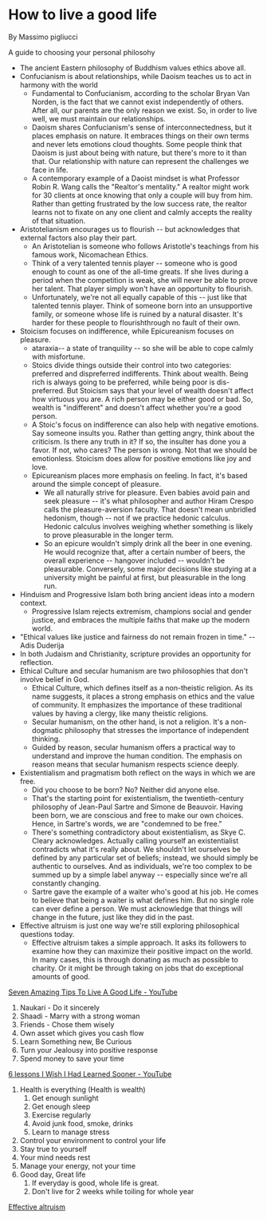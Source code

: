 # How to live a good life

By Massimo pigliucci

A guide to choosing your personal philosohy

- The ancient Eastern philosophy of Buddhism values ethics above all.
- Confucianism is about relationships, while Daoism teaches us to act in harmony with the world
    - Fundamental to Confucianism, according to the scholar Bryan Van Norden, is the fact that we cannot exist independently of others. After all, our parents are the only reason we exist. So, in order to live well, we must maintain our relationships.
    - Daoism shares Confucianism's sense of interconnectedness, but it places emphasis on nature. It embraces things on their own terms and never lets emotions cloud thoughts. Some people think that Daoism is just about being with nature, but there's more to it than that. Our relationship with nature can represent the challenges we face in life.
    - A contemporary example of a Daoist mindset is what Professor Robin R. Wang calls the "Realtor's mentality." A realtor might work for 30 clients at once knowing that only a couple will buy from him. Rather than getting frustrated by the low success rate, the realtor learns not to fixate on any one client and calmly accepts the reality of that situation.
- Aristotelianism encourages us to flourish -- but acknowledges that external factors also play their part.
    - An Aristotelian is someone who follows Aristotle's teachings from his famous work, Nicomachean Ethics.
    - Think of a very talented tennis player -- someone who is good enough to count as one of the all-time greats. If she lives during a period when the competition is weak, she will never be able to prove her talent. That player simply won't have an opportunity to flourish.
    - Unfortunately, we're not all equally capable of this -- just like that talented tennis player. Think of someone born into an unsupportive family, or someone whose life is ruined by a natural disaster. It's harder for these people to flourishthrough no fault of their own.
- Stoicism focuses on indifference, while Epicureanism focuses on pleasure.
    - ataraxia-- a state of tranquility -- so she will be able to cope calmly with misfortune.
    - Stoics divide things outside their control into two categories: preferred and dispreferred indifferents. Think about wealth. Being rich is always going to be preferred, while being poor is dis-preferred. But Stoicism says that your level of wealth doesn't affect how virtuous you are. A rich person may be either good or bad. So, wealth is "indifferent" and doesn't affect whether you're a good person.
    - A Stoic's focus on indifference can also help with negative emotions. Say someone insults you. Rather than getting angry, think about the criticism. Is there any truth in it? If so, the insulter has done you a favor. If not, who cares? The person is wrong. Not that we should be emotionless. Stoicism does allow for positive emotions like joy and love.
    - Epicureanism places more emphasis on feeling. In fact, it's based around the simple concept of pleasure.
        - We all naturally strive for pleasure. Even babies avoid pain and seek pleasure -- it's what philosopher and author Hiram Crespo calls the pleasure-aversion faculty. That doesn't mean unbridled hedonism, though -- not if we practice hedonic calculus. Hedonic calculus involves weighing whether something is likely to prove pleasurable in the longer term.
        - So an epicure wouldn't simply drink all the beer in one evening. He would recognize that, after a certain number of beers, the overall experience -- hangover included -- wouldn't be pleasurable. Conversely, some major decisions like studying at a university might be painful at first, but pleasurable in the long run.
- Hinduism and Progressive Islam both bring ancient ideas into a modern context.
    - Progressive Islam rejects extremism, champions social and gender justice, and embraces the multiple faiths that make up the modern world.
- "Ethical values like justice and fairness do not remain frozen in time." -- Adis Duderija
- In both Judaism and Christianity, scripture provides an opportunity for reflection.
- Ethical Culture and secular humanism are two philosophies that don't involve belief in God.
    - Ethical Culture, which defines itself as a non-theistic religion. As its name suggests, it places a strong emphasis on ethics and the value of community. It emphasizes the importance of these traditional values by having a clergy, like many theistic religions.
    - Secular humanism, on the other hand, is not a religion. It's a non-dogmatic philosophy that stresses the importance of independent thinking.
    - Guided by reason, secular humanism offers a practical way to understand and improve the human condition. The emphasis on reason means that secular humanism respects science deeply.
- Existentialism and pragmatism both reflect on the ways in which we are free.
    - Did you choose to be born? No? Neither did anyone else.
    - That's the starting point for existentialism, the twentieth-century philosophy of Jean-Paul Sartre and Simone de Beauvoir. Having been born, we are conscious and free to make our own choices. Hence, in Sartre's words, we are "condemned to be free."
    - There's something contradictory about existentialism, as Skye C. Cleary acknowledges. Actually calling yourself an existentialist contradicts what it's really about. We shouldn't let ourselves be defined by any particular set of beliefs; instead, we should simply be authentic to ourselves. And as individuals, we're too complex to be summed up by a simple label anyway -- especially since we're all constantly changing.
    - Sartre gave the example of a waiter who's good at his job. He comes to believe that being a waiter is what defines him. But no single role can ever define a person. We must acknowledge that things will change in the future, just like they did in the past.
- Effective altruism is just one way we're still exploring philosophical questions today.
    - Effective altruism takes a simple approach. It asks its followers to examine how they can maximize their positive impact on the world. In many cases, this is through donating as much as possible to charity. Or it might be through taking on jobs that do exceptional amounts of good.

[Seven Amazing Tips To Live A Good Life - YouTube](https://www.youtube.com/watch?v=uc4GFdwQduo)

1. Naukari - Do it sincerely
2. Shaadi - Marry with a strong woman
3. Friends - Chose them wisely
4. Own asset which gives you cash flow
5. Learn Something new, Be Curious
6. Turn your Jealousy into positive response
7. Spend money to save your time

[6 lessons I Wish I Had Learned Sooner - YouTube](https://www.youtube.com/watch?v=v-KwURYzPvA&ab_channel=BetterThanYesterday)

1. Health is everything (Health is wealth)
	1. Get enough sunlight
	2. Get enough sleep
	3. Exercise regularly
	4. Avoid junk food, smoke, drinks
	5. Learn to manage stress
2. Control your environment to control your life
3. Stay true to yourself
4. Your mind needs rest
5. Manage your energy, not your time
6. Good day, Great life
	1. If everyday is good, whole life is great.
	2. Don't live for 2 weeks while toiling for whole year

[Effective altruism](../knowledge/others/philosophy#effective-altruism)
